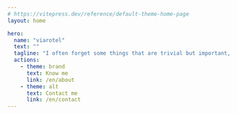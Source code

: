```yaml
---
# https://vitepress.dev/reference/default-theme-home-page
layout: home

hero:
  name: "viarotel"
  text: ""
  tagline: "I often forget some things that are trivial but important, and I want to record them."
  actions:
    - theme: brand
      text: Know me
      link: /en/about
    - theme: alt
      text: Contact me
      link: /en/contact
---
```


